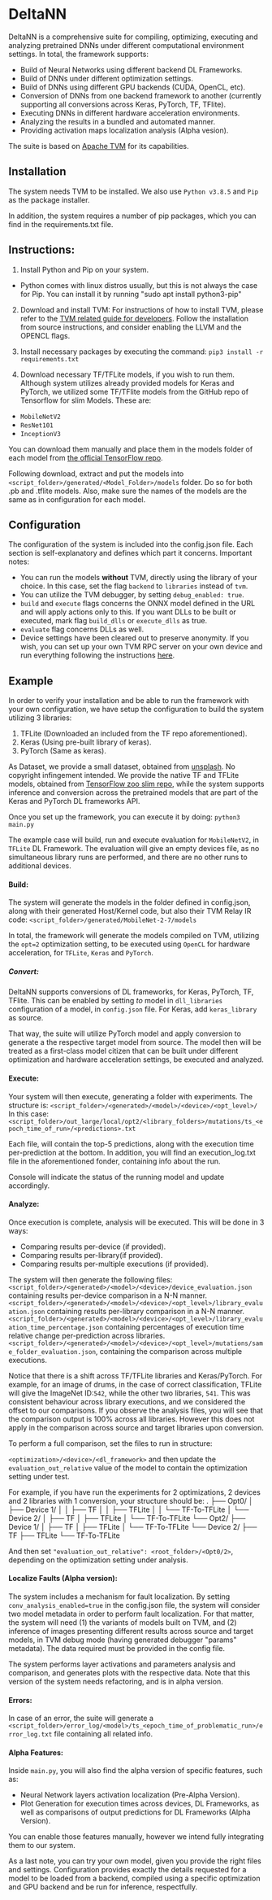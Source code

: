 # DeltaNN

DeltaNN is a comprehensive suite for compiling, optimizing, executing and analyzing pretrained DNNs under different computational environment settings. In total, the framework supports:

- Build of Neural Networks using different backend DL Frameworks.
- Build of DNNs under different optimization settings.
- Build of DNNs using different GPU backends (CUDA, OpenCL, etc).
- Conversion of DNNs from one backend framework to another (currently supporting all conversions across Keras, PyTorch, TF, TFlite).
- Executing DNNs in different hardware acceleration environments.
- Analyzing the results in a bundled and automated manner.
- Providing activation maps localization analysis (Alpha vesion).

The suite is based on [Apache TVM](https://tvm.apache.org/) for its capabilities.

## Installation

The system needs TVM to be installed.
We also use `Python v3.8.5` and `Pip` as the package installer.

In addition, the system requires a number of pip packages, which you can find in the requirements.txt file.

## Instructions:

1. Install Python and Pip on your system.
- Python comes with linux distros usually, but this is not always the case for Pip. You can install it by running "sudo apt install python3-pip"
2. Download and install TVM:
For instructions of how to install TVM, please refer to the [TVM related guide for developers](https://tvm.apache.org/docs/install/from_source.html#developers-get-source-from-github).
Follow the installation from source instructions, and consider enabling the LLVM and the OPENCL flags.

3. Install necessary packages by executing the command:
`pip3 install -r requirements.txt`

4. Download necessary TF/TFLite models, if you wish to run them.
Although system utilizes already provided models for Keras and PyTorch, we utilized some TF/TFlite models from the GitHub repo of Tensorflow for slim Models. These are:
- `MobileNetV2`
- `ResNet101`
- `InceptionV3`

You can download them manually and place them in the models folder of each model from [the official TensorFlow repo](https://github.com/tensorflow/models/tree/master/research/slim).

Following download, extract and put the models into `<script_folder>/generated/<Model_Folder>/models` folder. Do so for both .pb and .tflite models.
Also, make sure the names of the models are the same as in configuration for each model.

## Configuration
The configuration of the system is included into the config.json file.
Each section is self-explanatory and defines which part it concerns.
Important notes:
- You can run the models **without** TVM, directly using the library of your choice. In this case, set the flag `backend` to `libraries` instead of `tvm`.
- You can utilize the TVM debugger, by setting `debug_enabled: true`.
- `build` and `execute` flags concerns the ONNX model defined in the URL and will apply actions only to this. If you want DLLs to be built or executed, mark flag `build_dlls` or `execute_dlls` as true.
- `evaluate` flag concerns DLLs as well.
- Device settings have been cleared out to preserve anonymity. If you wish, you can set up your own TVM RPC server on your own device and run everything following the instructions [here](
https://tvm.apache.org/docs/tutorial/cross_compilation_and_rpc.html).

## Example
In order to verify your installation and be able to run the framework with your own configuration, we have setup the configuration to build the system utilizing 3 libraries:
1. TFLite (Downloaded an included from the TF repo aforementioned).
2. Keras (Using pre-built library of keras).
3. PyTorch (Same as keras).

As Dataset, we provide a small dataset, obtained from [unsplash](https://unsplash.com/images/stock/public-domain). No copyright infingement intended.
We provide the native TF and TFLite models, obtained from [TensorFlow zoo slim repo](https://github.com/tensorflow/models/tree/master/research/slim/), while the system supports inference and conversion across the pretrained models that are part of the Keras and PyTorch DL frameworks API.

Once you set up the framework, you can execute it by doing:
`python3 main.py`

The example case will build, run and execute evaluation for `MobileNetV2`, in `TFLite` DL Framework. The evaluation will give an empty devices file, as no simultaneous library runs are performed, and there are no other runs to additional devices.

#### Build: 
The system will generate the models in the folder defined in config.json, along with their generated Host/Kernel code, but also their TVM Relay IR code:
`<script_folder>/generated/MobileNet-2-7/models`

In total, the framework will generate the models compiled on TVM, utilizing the `opt=2` optimization setting, to be executed using `OpenCL` for hardware acceleration, for `TFLite`, `Keras` and `PyTorch`.

##### Convert:
DeltaNN supports conversions of DL frameworks, for Keras, PyTorch, TF, TFlite. This can be enabled by setting <source>_to_<target> model in `dll_libraries` configuration of a model, in `config.json` file. For Keras, add `keras_library` as source.

That way, the suite will utilize PyTorch model and apply conversion to generate a the respective target model from source. The model then will be treated as a first-class model citizen that can be built under different optimization and hardware acceleration settings, be executed and analyzed.


#### Execute:
Your system will then execute, generating a folder with experiments. The structure is:
`<script_folder>/<generated>/<model>/<device>/<opt_level>/`
In this case:
`<script_folder>/out_large/local/opt2/<library_folders>/mutations/ts_<epoch_time_of_run>/<predictions>.txt`

Each file, will contain the top-5 predictions, along with the execution time per-prediction at the bottom.
In addition, you will find an execution_log.txt file in the aforementioned fonder, containing info about the run.

Console will indicate the status of the running model and update accordingly.

#### Analyze:
Once execution is complete, analysis will be executed. This will be done in 3 ways:
- Comparing results per-device (if provided).
- Comparing results per-library(if provided).
- Comparing results per-multiple executions (if provided).

The system will then generate the following files:
`<script_folder>/<generated>/<model>/<device>/device_evaluation.json` containing results per-device comparison in a N-N manner.
`<script_folder>/<generated>/<model>/<device>/<opt_level>/library_evaluation.json` containing results per-library comparison in a N-N manner.
`<script_folder>/<generated>/<model>/<device>/<opt_level>/library_evaluation_time_percentage.json` containing percentages of execution time relative change per-prediction across libraries.
`<script_folder>/<generated>/<model>/<device>/<opt_level>/mutations/same_folder_evaluation.json`, containing the comparison across multiple executions.

Notice that there is a shift across TF/TFLite libraries and Keras/PyTorch. For example, for an image of drums, in the case of correct classification, TFLite will give the ImageNet ID:`542`, while the other two libraries, `541`. This was consistent behaviour across library executions, and we considered the offset to our comparisons. If you observe the analysis files, you will see that the comparison output is 100% across all libraries. However this does not apply in the comparison across source and target libraries upon conversion.

 To perform a full comparison, set the files to run in structure:

`<optimization>/<device>/<dl_framework>` and then update the `evaluation_out_relative` value of the model to contain the optimization setting under test.

For example, if you have run the experiments for 2 optimizations, 2 devices and 2 libraries with 1 conversion, your structure should be:
.
├── Opt0/
│   ├── Device 1/
│   │   ├── TF
│   │   ├── TFLite
│   │   └── TF-To-TFLite
│   └── Device 2/
│       ├── TF
│       ├── TFLite
│       └── TF-To-TFLite
└── Opt2/
    ├── Device 1/
    │   ├── TF
    │   ├── TFLite
    │   └── TF-To-TFLite
    └── Device 2/
        ├── TF
        ├── TFLite
        └── TF-To-TFLite
        
 And then set `"evaluation_out_relative": <root_folder>/<Opt0/2>`, depending on the optimization setting under analysis.

#### Localize Faults (Alpha version):
The system includes a mechanism for fault localization. By setting `conv_analysis_enabled=true` in the config.json file, the system will consider two model metadata in order to perform fault localization. For that matter, the system will need (1) the variants of models built on TVM, and (2) inference of images presenting different results across source and target models, in TVM debug mode (having generated debugger "params" metadata). The data required must be provided in the config file.

The system performs layer activations and parameters analysis and comparison, and generates plots with the respective data.
Note that this version of the system needs refactoring, and is in alpha version.


#### Errors:
In case of an error, the suite will generate a `<script_folder>/error_log/<model>/ts_<epoch_time_of_problematic_run>/error_log.txt` file containing all related info.

#### Alpha Features:
Inside `main.py`, you will also find the alpha version of specific features, such as:
- Neural Network layers activation localization (Pre-Alpha Version).
- Plot Generation for execution times across devices, DL Frameworks, as well as comparisons of output predictions for DL Frameworks (Alpha Version).

You can enable those features manually, however we intend fully integrating them to our system.

As a last note, you can try your own model, given you provide the right files and settings. Configuration provides exactly the details requested for a model to be loaded from a backend, compiled using a specific optimization and GPU backend and be run for inference, respectfully.

